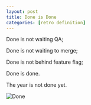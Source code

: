 ```yaml
---
layout: post
title: Done is Done
categories: [retro definition]
---
```


Done is not waiting QA;

Done is not waiting to merge;

Done is not behind feature flag;

Done is done.

The year is not done yet.

![Done](http://vgsantoniazzi.com/images/posts/2020-12-30-done-is-done/sketch.png)